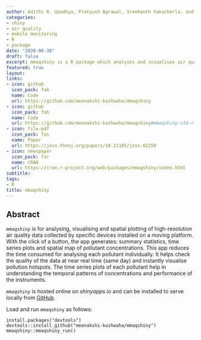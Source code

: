 ```yaml
---
author: Adithi R. Upadhya, Pratyush Agrawal, Sreekanth Vakacherla, and Meenakshi Kushwaha
categories:
- shiny
- air quality
- mobile monitoring
- R
- package
date: "2020-06-30"
draft: false
excerpt: mmaqshiny is a R package which analyses and visualises air quality mobile monitoring data.
featured: true
layout:
links:
- icon: github
  icon_pack: fab
  name: Code
  url: https://github.com/meenakshi-kushwaha/mmaqshiny
- icon: github
  icon_pack: fab
  name: Code
  url: https://github.com/meenakshi-kushwaha/mmaqshiny#mmaqshiny-v10-r-shiny-package-to-explore-air-quality-mobile-monitoring-data
- icon: file-pdf
  icon_pack: fas
  name: Paper
  url: https://joss.theoj.org/papers/10.21105/joss.02250
- icon: newspaper
  icon_pack: far
  name: CRAN
  url: https://cran.r-project.org/web/packages/mmaqshiny/index.html
subtitle: 
tags:
- R
title: mmaqshiny
---
```



## Abstract

*`mmaqshiny`* is for analysing, visualising and spatial plotting of high-resolution air quality data collected by specific devices installed on a moving platform. With the click of a button, the app generates: summary statistics, time series plots and spatial map of pollutant concentrations. This app reduces the time consumed for analysing each pollutant individually. It helps check the quality of the data at near real time (same day) and instantly visualise pollution hotspots. The time series plots of each pollutant help in understanding the temporal patterns of concentrations and performance of the instruments.

*`mmaqshiny`* is hosted online on *shinyapps.io* and can be installed to serve locally from [GitHub](https://github.com/).

Load and run `mmaqshiny` as follows:

``` {.r}
install.packages("devtools")
devtools::install_github("meenakshi-kushwaha/mmaqshiny")
mmaqshiny::mmaqshiny_run()
```

